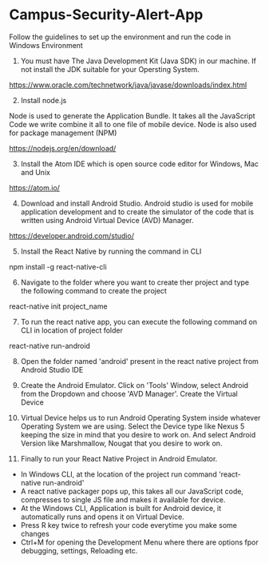 # Campus-Security-Alert-App

Follow the guidelines to set up the environment and run the code in Windows Environment 

1. You must have The Java Development Kit (Java SDK) in our machine. If not install the JDK suitable for your Opersting System.

https://www.oracle.com/technetwork/java/javase/downloads/index.html

2. Install node.js 

Node is used to generate the Application Bundle. It takes all the JavaScript Code we write combine it all to one file of mobile device. Node is also used for package management (NPM)

https://nodejs.org/en/download/ 

3. Install the Atom IDE which is open source code editor for Windows, Mac and Unix

https://atom.io/

4. Download and install Android Studio. Android studio is used for mobile application development and to create the simulator of the code that is written using Android Virtual Device (AVD) Manager.

https://developer.android.com/studio/

5. Install the React Native by running the command in CLI 

npm install -g react-native-cli

6. Navigate to the folder where you want to create ther project and type the following command to create the project 

react-native init project_name

7. To run the react native app, you can execute the following command on CLI in location of project folder

react-native run-android

8. Open the folder named 'android' present in the react native project from Android Studio IDE 

9. Create the Android Emulator. Click on 'Tools' Window, select Android from the Dropdown and choose 'AVD Manager'. Create the Virtual Device

10. Virtual Device helps us to run Android Operating System inside whatever Operating System we are using. Select the Device type like Nexus 5 keeping the size in mind that you desire to work on. And select Android Version like Marshmallow, Nougat that you desire to work on. 

11. Finally to run your React Native Project in Android Emulator. 
  * In Windows CLI, at the location of the project run command 'react-native run-android'
  * A react native packager pops up, this takes all our JavaScript code, compresses to single JS file and makes it available for device.
  * At the Windows CLI, Application is built for Android device, it automatically runs and opens it on Virtual Device.
  * Press R key twice to refresh your code everytime you make some changes
  * Ctrl+M for opening the Development Menu where there are options fpor debugging, settings, Reloading etc.
